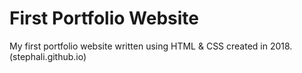 # First Portfolio Website
My first portfolio website written using HTML &amp; CSS created in 2018. (stephali.github.io)

